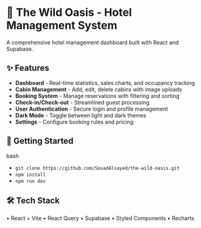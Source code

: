 # 🏨 The Wild Oasis - Hotel Management System 

A comprehensive hotel management dashboard built with React and Supabase.

## ✨ Features

- **Dashboard** - Real-time statistics, sales charts, and occupancy tracking
- **Cabin Management** - Add, edit, delete cabins with image uploads
- **Booking System** - Manage reservations with filtering and sorting
- **Check-in/Check-out** - Streamlined guest processing
- **User Authentication** - Secure login and profile management
- **Dark Mode** - Toggle between light and dark themes
- **Settings** - Configure booking rules and pricing
  
## 🚀 Getting Started
bash
- `git clone https://github.com/SouadAlsayed/the-wild-oasis.git`
- `npm install`
- `npm run dev`

## 🛠️ Tech Stack
• React + Vite • React Query • Supabase • Styled Components • Recharts
